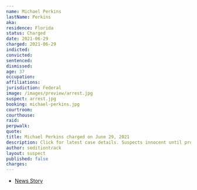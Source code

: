 ```yaml
---
name: Michael Perkins
lastName: Perkins
aka:
residence: Florida
status: Charged
date: 2021-06-29
charged: 2021-06-29
indicted:
convicted:
sentenced:
dismissed:
age: 37
occupation:
affiliations:
jurisdiction: Federal
image: /images/preview/arrest.jpg
suspect: arrest.jpg
booking: michael-perkins.jpg
courtroom:
courthouse:
raid:
perpwalk:
quote:
title: Michael Perkins charged on June 29, 2021
description: Click for latest case details. Suspects innocent until proven guilty.
author: seditiontrack
layout: suspect
published: false
charges:
---
```

- [News Story](https://www.wfla.com/news/polk-county/polk-county-emt-among-arrests-linked-to-jan-6-capitol-riot/)
